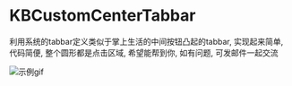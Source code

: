 # KBCustomCenterTabbar
利用系统的tabbar定义类似于掌上生活的中间按钮凸起的tabbar, 实现起来简单, 代码简便, 整个圆形都是点击区域, 希望能帮到你, 如有问题, 可发邮件一起交流

![示例gif](https://ws1.sinaimg.cn/large/9e1008a3ly1fdz48mc8g1g20ac0ig0wa.gif)
